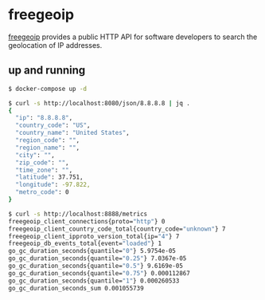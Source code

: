 freegeoip
=========

[freegeoip][1] provides a public HTTP API for software developers to search the geolocation of IP addresses.

## up and running

```bash
$ docker-compose up -d

$ curl -s http://localhost:8080/json/8.8.8.8 | jq .
{
  "ip": "8.8.8.8",
  "country_code": "US",
  "country_name": "United States",
  "region_code": "",
  "region_name": "",
  "city": "",
  "zip_code": "",
  "time_zone": "",
  "latitude": 37.751,
  "longitude": -97.822,
  "metro_code": 0
}

$ curl -s http://localhost:8888/metrics
freegeoip_client_connections{proto="http"} 0
freegeoip_client_country_code_total{country_code="unknown"} 7
freegeoip_client_ipproto_version_total{ip="4"} 7
freegeoip_db_events_total{event="loaded"} 1
go_gc_duration_seconds{quantile="0"} 5.9754e-05
go_gc_duration_seconds{quantile="0.25"} 7.0367e-05
go_gc_duration_seconds{quantile="0.5"} 9.6169e-05
go_gc_duration_seconds{quantile="0.75"} 0.000112867
go_gc_duration_seconds{quantile="1"} 0.000260533
go_gc_duration_seconds_sum 0.001055739
```

[1]: https://freegeoip.io/
